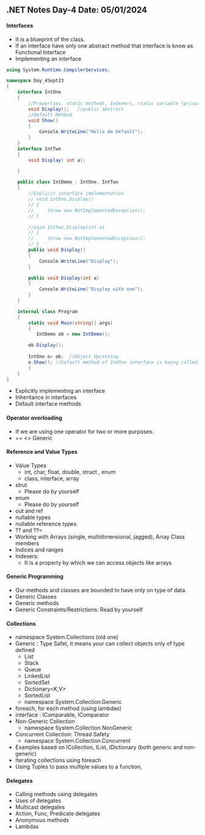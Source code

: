 
## .NET Notes Day-4 Date: 05/01/2024
#### Interfaces
- It is a blueprint of the class.
- If an interface have only one abstract method that interface is know as Functional Interface
- Implementing an interface
```C#
using System.Runtime.CompilerServices;

namespace Day_4Sept23
{
    interface IntOne
    {
        //Properties, static methods, Indexers, static variable (private, protected, internal)
        void Display();   //public abstract 
        //Default Method
        void Show()
        {
            Console.WriteLine("Hello Am Default");
        }
    }
    interface IntTwo
    {
        void Display( int a);

    }

    public class IntDemo : IntOne, IntTwo
    {
        //Explicit interface implementation
        // void IntOne.Display()
        // {
        //     throw new NotImplementedException();
        // }

        //void IntTwo.Display(int a)
        // {
        //     throw new NotImplementedException();
        // }
        public void Display()
        {
            Console.WriteLine("Display");
        }

        public void Display(int a)
        {
            Console.WriteLine("Display with one");
        }
    }

    internal class Program
    {
        static void Main(string[] args)
        {
           IntDemo ob = new IntDemo();

        ob.Display();
        
        IntOne o= ob;  //Object Upcasting
        o.Show(); //Default method of IntOne interface is being called for object of IntDemo class.          
        }
    }
}
```
- Explicitly implementing an interface
- Inheritance in interfaces
- Default interface methods 
#### Operator overloading
- If we are using one operator for two or more purposes.
- == <> Generic
#### Reference and Value Types 
- Value Types
    - int, char, float, double, struct , enum
    - class, interface, array 
- strut
    - Please do by yourself
- enum 
    - Please do by yourself
- out and ref 
- nullable types 
- nullable reference types 
- ?? and ??= 
- Working with Arrays (single, multidimensional, jagged), Array Class members 
- Indices and ranges 
- Indexers: 
    - It is a property by which we can access objects like arrays
#### Generic Programming
- Our methods and classes are bounded to have only on type of data.
- Generic Classes
- Generic methods 
- Generic Constraints/Restrictions: Read by yourself
#### Collections 
- namespace System.Collections (old one)
- Generic : Type Safet, it means your can collect objects only of type defined
    - List
    - Stack
    - Queue
    - LinkedList
    - SortedSet
    - Dictionary<K,V>
    - SortedList
    - namespace System.Collection.Generic
- foreach, for each method (using lambdas)
- interface : IComparable, IComparator    
- Non-Generic Collection
    - namespace System.Collection.NonGeneric
- Concurrent Collection: Thread Safety
    - namespace System.Collection.Concurrent
- Examples based on ICollection, IList, IDictionary (both generic and non-generic)
- Iterating collections using foreach 
- Using Tuples to pass multiple values to a function, 
#### Delegates 
- Calling methods using delegates 
- Uses of delegates 
- Multicast delegates 
- Action, Func, Predicate delegates 
- Anonymous methods 
- Lambdas